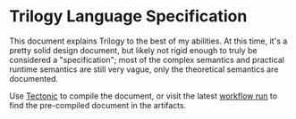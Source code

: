 # Trilogy Language Specification

This document explains Trilogy to the best of my abilities. At this time, it's a
pretty solid design document, but likely not rigid enough to truly be considered
a "specification"; most of the complex semantics and practical runtime semantics
are still very vague, only the theoretical semantics are documented.

Use [Tectonic][] to compile the document, or visit the latest [workflow run][] to
find the pre-compiled document in the artifacts.

[workflow run]: https://github.com/foxfriends/trilogy/actions/workflows/spec.yaml
[Tectonic]: https://tectonic-typesetting.github.io/en-US/
